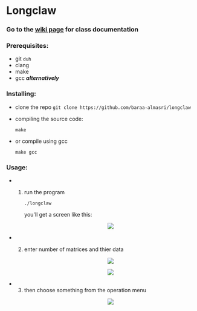 # Longclaw

### Go to the [wiki page](https://github.com/baraa-almasri/math_related/wiki/Longclaw-main-wiki) for class documentation 
### Prerequisites:

- git `duh`
- clang
- make
- gcc *****alternatively*****  


### Installing:

- clone the repo `git clone https://github.com/baraa-almasri/longclaw`
- compiling the source code:
  
     `make`
       
- or compile using gcc
     
     `make gcc`
       

### Usage:

- 1. run the program
 
     `./longclaw`
      
     you'll get a screen like this:
     <p align="center">
     <img src="https://i.imgur.com/YVWi6o9.png" > 
     </p>

- 2. enter number of matrices and thier data
     <p align="center">
     <img src="https://i.imgur.com/tZTLCul.png" > 
     </p>
     
     <p align="center">
     <img src="https://i.imgur.com/GA2jGWM.png" > 
     </p>
  
 - 3. then choose something from the operation menu
      <p align="center">
      <img src="https://i.imgur.com/LOzaQ6q.png" > 
      </p>
